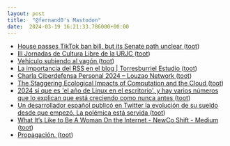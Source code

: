 ```yaml
---
layout: post
title:  "@fernand0's Mastodon"
date:  2024-03-19 16:21:33.786000+00:00
---
```

*  [House passes TikTok ban bill, but its Senate path unclear ](https://apnews.com/article/tiktok-ban-house-vote-china-national-security-8fa7258fae1a4902d344c9d978d58a37?taid=65f1bb38c2c1680001c4da1) ([toot](https://mastodon.social/@fernand0/112123267893448755))
*  [III Jornadas de Cultura Libre de la URJC ](https://eventos.urjc.es/109643/programme/iii-jornadas-de-cultura-libre-de-la-urjc.htm) ([toot](https://mastodon.social/@fernand0/112123061829742929))
*  [Vehículo subiendo al vagón ](https://www.flickr.com/photos/fernand0/53563844302) ([toot](https://mastodon.social/@fernand0/112123023545803435))
*  [La importancia del RSS en el blog \| Torresburriel Estudio ](https://torresburriel.com/weblog/importancia-rss-blog) ([toot](https://mastodon.social/@fernand0/112122343099078458))
*  [Charla Ciberdefensa Personal 2024 – Louzao Network ](https://louzao.network/charla-ciberdefensa-personal-2024) ([toot](https://mastodon.social/@fernand0/112122012723550061))
*  [The Staggering Ecological Impacts of Computation and the Cloud ](https://thereader.mitpress.mit.edu/the-staggering-ecological-impacts-of-computation-and-the-cloud) ([toot](https://mastodon.social/@fernand0/112121851103146013))
*  [2024 sí que es 'el año de Linux en el escritorio', y hay varios números que lo explican que está creciendo como nunca antes ](https://www.genbeta.com/linux/2024-que-ano-linux-escritorio-hay-varios-numeros-que-explican-que-esta-creciendo-como-nunca-ante) ([toot](https://mastodon.social/@fernand0/112121687108548570))
*  [Un desarrollador español publicó en Twitter la evolución de su sueldo desde que empezó. La polémica está servida ](https://www.genbeta.com/desarrollo/desarrollador-espanol-publico-twitter-evolucion-su-sueldo-que-empezo-polemica-esta-servid) ([toot](https://mastodon.social/@fernand0/112120058856566517))
*  [What It’s Like to Be A Woman On the Internet - NewCo Shift - Medium ](https://medium.com/newco/what-its-like-to-be-a-woman-on-the-internet-55f7e6d5044) ([toot](https://mastodon.social/@fernand0/112118057813598781))
*  [Propagación. ](https://avecesunafoto.wordpress.com/2024/03/18/propagacion) ([toot](https://mastodon.social/@fernand0/112118031760444723))
